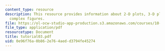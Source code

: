```yaml
---
content_type: resource
description: This resource provides information about 2-D plots, 3-D plots, and making
  complex figures.
file: https://ol-ocw-studio-app-production.s3.amazonaws.com/courses/10-34-numerical-methods-applied-to-chemical-engineering-fall-2005/0e96f76a0b862e764aedd3794fe45274_tutorial03.pdf
file_type: application/pdf
resourcetype: Document
title: tutorial03.pdf
uid: 0e96f76a-0b86-2e76-4aed-d3794fe45274
---
```

